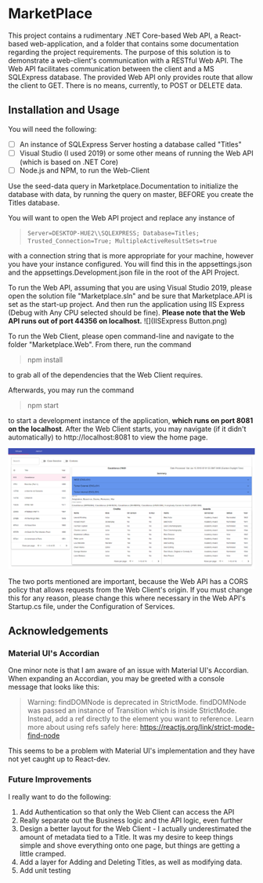 
# MarketPlace
This project contains a rudimentary .NET Core-based Web API, a React-based web-application, and a folder that contains some documentation regarding the project requirements.
The purpose of this solution is to demonstrate a web-client's communication with a RESTful Web API. The Web API facilitates communication between the client and a MS SQLExpress database.
The provided Web API only provides route that allow the client to GET. There is no means, currently, to POST or DELETE data.

## Installation and Usage
You will need the following:

- [ ]  An instance of SQLExpress Server hosting a database called "Titles"
- [ ] Visual Studio (I used 2019) or some other means of running the Web API (which is based on .NET Core)
- [ ] Node.js and NPM, to run the Web-Client

Use the seed-data query in Marketplace.Documentation to initialize the database with data, by running the query on master, BEFORE you create the Titles database.

You will want to open the Web API project and replace any instance of 

>     Server=DESKTOP-HUE2\\SQLEXPRESS; Database=Titles; Trusted_Connection=True; MultipleActiveResultSets=true

 with a connection string that is more appropriate for your machine, however you have your instance configured.
 You will find this in the appsettings.json and the appsettings.Development.json file in the root of the API Project.

To run the Web API, assuming that you are using Visual Studio 2019, please open the solution file "Marketplace.sln" and be sure that Marketplace.API is set as the start-up project. And then run the application using IIS Express (Debug with Any CPU selected should be fine).
**Please note that the Web API runs out of port 44356 on localhost.** 
![](IISExpress Button.png)

To run the Web Client, please open command-line and navigate to the folder "Marketplace.Web". From there, run the command 
> npm install

to grab all of the dependencies that the Web Client requires. 

Afterwards, you may run the command
> npm start

to start a development instance of the application, **which runs on port 8081 on the localhost**.
After the Web Client starts, you may navigate (if it didn't automatically) to http://localhost:8081 to view the home page.

![](Web.png)

The two ports mentioned are important, because the Web API has a CORS policy that allows requests from the Web Client's origin. If you must change this for any reason, please change this where necessary
in the Web API's Startup.cs file, under the Configuration of Services.

## Acknowledgements
### Material UI's Accordian
One minor note is that I am aware of an issue with Material UI's Accordian. When expanding an Accordian, you may be greeted with a console message that looks like this: 
> Warning: findDOMNode is deprecated in StrictMode. findDOMNode was passed an instance of Transition which is inside StrictMode. Instead, add a ref directly to the element you want to reference. Learn more about using refs safely here: https://reactjs.org/link/strict-mode-find-node 

This seems to be a problem with Material UI's implementation and they have not yet caught up to React-dev.

### Future Improvements
I really want to do the following:
 1. Add Authentication so that only the Web Client can access the API
 2. Really separate out the Business logic and the API logic, even further
 3. Design a better layout for the Web Client - I actually underestimated the amount of metadata tied to a Title. It was my desire to keep things simple and shove everything onto one page, but things are getting a little cramped.
 4. Add a layer for Adding and Deleting Titles, as well as modifying data.
 5. Add unit testing

